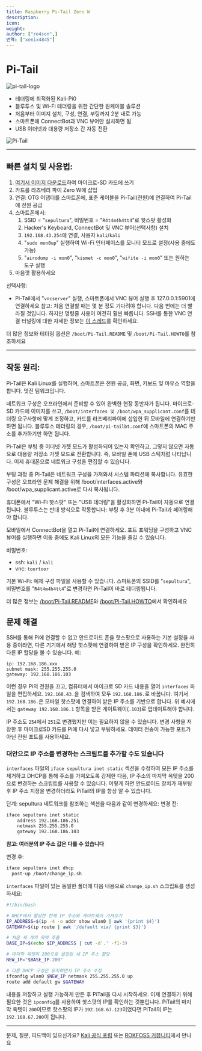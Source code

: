 ```yaml
---
title: Raspberry Pi-Tail Zero W
description:
icon:
weight:
author: ["re4son",]
번역: ["xenix4845"]
---
```


# Pi-Tail

![pi-tail-logo](images/pi-tail-logo.png)

- 테더링에 최적화된 Kali-Pi0
- 블루투스 및 Wi-Fi 테더링을 위한 간단한 원케이블 솔루션
- 처음부터 이미지 설치, 구성, 연결, 부팅까지 2분 내로 가능
- 스마트폰에 ConnectBot과 VNC 뷰어만 설치하면 됨
- USB 이더넷과 대용량 저장소 간 자동 전환

![Pi-Tail](images/pi-tail-demo.jpg)

- - -

## 빠른 설치 및 사용법:

1. [여기서 이미지 다운로드](https://http.krfoss.org/)하여 마이크로-SD 카드에 쓰기
2. 카드를 라즈베리 파이 Zero W에 삽입
3. 연결: OTG 어댑터를 스마트폰에, 표준 케이블을 Pi-Tail(전원)에 연결하여 Pi-Tail에 전원 공급
4. 스마트폰에서:
   1. SSID = "`sepultura`", 비밀번호 = "`R4t4m4h4tt4`"로 핫스팟 활성화
   2. Hacker's Keyboard, ConnectBot 및 VNC 뷰어(선택사항) 설치
   3. `192.168.43.254`에 연결, 사용자 `kali`/`kali`
   4. "`sudo mon0up`" 실행하여 Wi-Fi 인터페이스를 모니터 모드로 설정(사용 중에도 가능)
   5. "`airodump -i mon0`", "`kismet -c mon0`", "`wifite -i mon0`" 또는 원하는 도구 실행
5. 마음껏 활용하세요

선택사항:
- Pi-Tail에서 "`vncserver`" 실행, 스마트폰에서 VNC 뷰어 실행 후 127.0.0.1:5901에 연결하세요
참고: 처음 연결할 때는 몇 분 정도 기다려야 합니다. 다음 번에는 더 빨라질 것입니다. 하지만 명령줄 사용이 여전히 훨씬 빠릅니다.
SSH를 통한 VNC 연결 터널링에 대한 자세한 정보는 [이 스레드](https://whitedome.com.au/re4son/topic/vnc/)를 확인하세요.

더 많은 정보와 테더링 옵션은 `/boot/Pi-Tail.README` 및 `/boot/Pi-Tail.HOWTO`를 참조하세요

- - -

## 작동 원리:

Pi-Tail은 Kali Linux를 실행하며, 스마트폰은 전원 공급, 화면, 키보드 및 마우스 역할을 합니다. 멋진 팀워크입니다.

네트워크 구성은 오프라인에서 준비할 수 있어 완벽한 현장 동반자가 됩니다.
마이크로-SD 카드에 이미지를 쓰고, `/boot/interfaces 및 /boot/wpa_supplicant.conf`를 테더링 요구사항에 맞게 조정하고, 카드를 라즈베리파이에 삽입한 뒤 모바일에 연결하기만 하면 됩니다. 블루투스 테더링의 경우, `/boot/pi-tailbt.conf`에 스마트폰의 MAC 주소를 추가하기만 하면 됩니다.

Pi-Tail은 부팅 중 이더넷 가젯 모드가 활성화되어 있는지 확인하고, 그렇지 않으면 자동으로 대용량 저장소 가젯 모드로 전환합니다. 즉, 모바일 폰에 USB 스틱처럼 나타납니다. 이제 휴대폰으로 네트워크 구성을 편집할 수 있습니다.

부팅 과정 중 Pi-Tail은 네트워크 구성을 가져와서 시스템 파티션에 복사합니다. 유효한 구성은 오프라인 문제 해결을 위해 /boot/interfaces.active와 /boot/wpa_supplicant.active로 다시 복사됩니다.

휴대폰에서 "Wi-Fi 핫스팟" 또는 "USB 테더링"을 활성화하면 Pi-Tail이 자동으로 연결됩니다. 블루투스는 반대 방식으로 작동합니다: 부팅 후 3분 이내에 Pi-Tail과 페어링해야 합니다.

모바일에서 ConnectBot을 열고 Pi-Tail에 연결하세요. 포트 포워딩을 구성하고 VNC 뷰어를 실행하면 이동 중에도 Kali Linux의 모든 기능을 즐길 수 있습니다.

비밀번호:  
- ssh: `kali` / `kali`
- vnc: `toortoor`
  
기본 Wi-Fi:
예제 구성 파일을 사용할 수 있습니다. 스마트폰의 SSID를 "`sepultura`", 비밀번호를 "`R4t4m4h4tt4`"로 변경하면 Pi-Tail이 바로 테더링됩니다.

더 많은 정보는 [/boot/Pi-Tail.README](https://github.com/Re4son/RPi-Tweaks/blob/master/pi-tail/Pi-Tail.README)와 [/boot/Pi-Tail.HOWTO](https://github.com/Re4son/RPi-Tweaks/blob/master/pi-tail/Pi-Tail.HOWTO)에서 확인하세요  

## 문제 해결

SSH를 통해 Pi에 연결할 수 없고 안드로이드 폰을 핫스팟으로 사용하는 기본 설정을 사용 중이라면,
다른 기기에서 해당 핫스팟에 연결하여 받은 IP 구성을 확인하세요.
완전히 다른 IP 할당을 볼 수 있습니다. 예:

```
ip: 192.168.186.xxx
subnet mask: 255.255.255.0
gateway: 192.168.186.103
```

이런 경우 Pi의 전원을 끄고, 컴퓨터에서 마이크로 SD 카드 내용을 열어 `interfaces` 파일을 편집하세요.
`192.168.43.`을 검색하여 모두 `192.168.186.`로 바꿉니다. 여기서 `192.168.186.`은 모바일 핫스팟에 연결하여 받은 IP 주소를 기반으로 합니다.
위 예시에서는 `gateway 192.168.186.1` 항목을 받은 게이트웨이(`.103`)로 업데이트해야 합니다.

IP 주소도 `254`에서 `251`로 변경했지만 이는 필요하지 않을 수 있습니다.
변경 사항을 저장한 후 마이크로SD 카드를 Pi에 다시 넣고 부팅하세요. 데이터 전송이 가능한 포트가 아닌 전원 포트를 사용하세요.

### 대안으로 IP 주소를 변경하는 스크립트를 추가할 수도 있습니다

`interfaces` 파일의 `iface sepultura inet static` 섹션을 수정하여 모든 IP 주소를 제거하고 DHCP를 통해 주소를 가져오도록 강제한 다음, IP 주소의 마지막 옥텟을 200으로 변경하는 스크립트를 사용할 수 있습니다. 이렇게 하면 안드로이드 장치가 재부팅 후 IP 주소 지정을 변경하더라도 PiTail의 IP를 항상 알 수 있습니다.

단계:
sepultura 네트워크를 참조하는 섹션을 다음과 같이 변경하세요:
변경 전:

```sh
iface sepultura inet static
    address 192.168.186.251
    netmask 255.255.255.0
    gateway 192.168.186.103
```

**참고: 여러분의 IP 주소 값은 다를 수 있습니다**

변경 후:

```sh
iface sepultura inet dhcp
  post-up /boot/change_ip.sh
```

`interfaces` 파일이 있는 동일한 폴더에 다음 내용으로 `change_ip.sh` 스크립트를 생성하세요:

```sh
#!/bin/bash

# DHCP에서 할당한 현재 IP 주소와 게이트웨이 가져오기
IP_ADDRESS=$(ip -4 -o addr show wlan0 | awk '{print $4}')
GATEWAY=$(ip route | awk '/default via/ {print $3}')

# 처음 세 개의 옥텟 추출
BASE_IP=$(echo $IP_ADDRESS | cut -d'.' -f1-3)

# 마지막 옥텟이 200으로 설정된 새 IP 주소 할당
NEW_IP="$BASE_IP.200"

# 다른 DHCP 구성은 유지하면서 IP 주소 수정
ifconfig wlan0 $NEW_IP netmask 255.255.255.0 up
route add default gw $GATEWAY
```

내용을 저장하고 실행 가능하게 만든 후 PiTail을 다시 시작하세요.
이제 연결하기 위해 필요한 것은 `ipconfig`를 사용하여 핫스팟의 IP를 확인하는 것뿐입니다.
PiTail의 마지막 옥텟이 `200`이므로 핫스팟의 IP가 `192.168.67.123`이었다면 PiTail의 IP는 `192.168.67.200`이 됩니다.

- - -

문제, 질문, 피드백이 있으신가요? [Kali 공식 포럼](https://forums.kali.org/) 또는 [ROKFOSS 커뮤니티](https://chat.krfoss.org)에서 만나요

